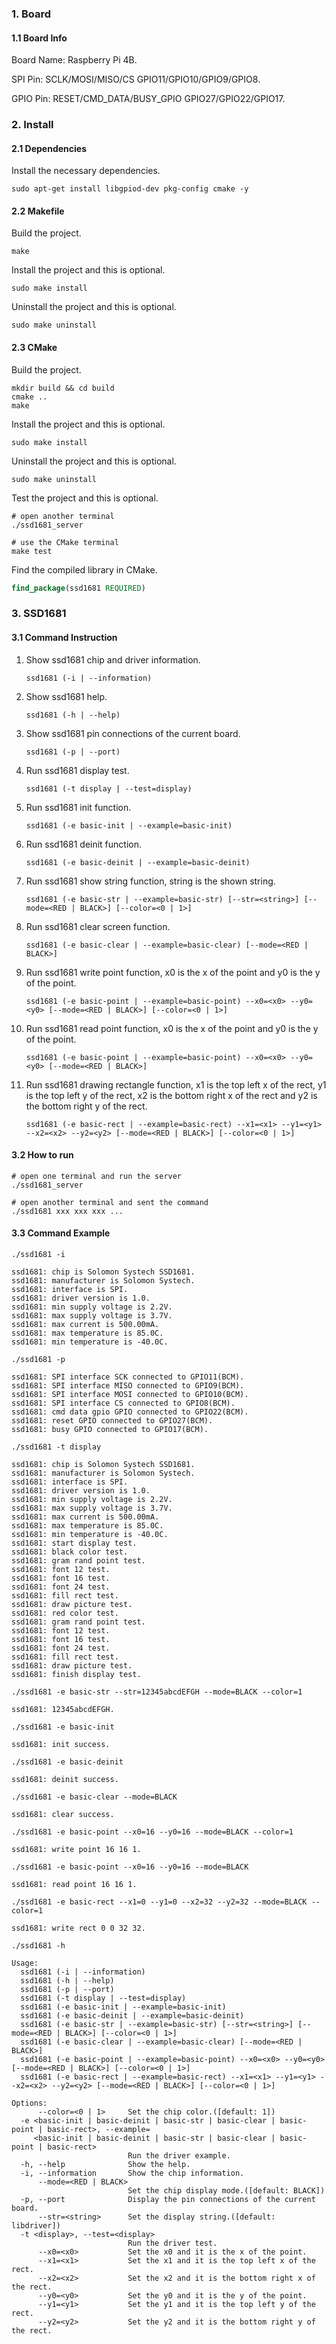 ### 1. Board

#### 1.1 Board Info

Board Name: Raspberry Pi 4B.

SPI Pin: SCLK/MOSI/MISO/CS GPIO11/GPIO10/GPIO9/GPIO8.

GPIO Pin: RESET/CMD_DATA/BUSY_GPIO GPIO27/GPIO22/GPIO17.

### 2. Install

#### 2.1 Dependencies

Install the necessary dependencies.

```shell
sudo apt-get install libgpiod-dev pkg-config cmake -y
```

#### 2.2 Makefile

Build the project.

```shell
make
```

Install the project and this is optional.

```shell
sudo make install
```

Uninstall the project and this is optional.

```shell
sudo make uninstall
```

#### 2.3 CMake

Build the project.

```shell
mkdir build && cd build 
cmake .. 
make
```

Install the project and this is optional.

```shell
sudo make install
```

Uninstall the project and this is optional.

```shell
sudo make uninstall
```

Test the project and this is optional.

```shell
# open another terminal
./ssd1681_server 

# use the CMake terminal
make test
```

Find the compiled library in CMake. 

```cmake
find_package(ssd1681 REQUIRED)
```
### 3. SSD1681

#### 3.1 Command Instruction

1. Show ssd1681 chip and driver information.

   ```shell
   ssd1681 (-i | --information)
   ```

2. Show ssd1681 help.

   ```shell
   ssd1681 (-h | --help)
   ```

3. Show ssd1681 pin connections of the current board.

   ```shell
   ssd1681 (-p | --port)
   ```

4. Run ssd1681 display test.

   ```shell
   ssd1681 (-t display | --test=display)
   ```

5. Run ssd1681 init function.

   ```shell
   ssd1681 (-e basic-init | --example=basic-init)
   ```

6. Run ssd1681 deinit function.

   ```shell
   ssd1681 (-e basic-deinit | --example=basic-deinit)
   ```

7. Run ssd1681 show string function, string is the shown string. 

   ```shell
   ssd1681 (-e basic-str | --example=basic-str) [--str=<string>] [--mode=<RED | BLACK>] [--color=<0 | 1>]
   ```

8. Run ssd1681 clear screen function.

   ```shell
   ssd1681 (-e basic-clear | --example=basic-clear) [--mode=<RED | BLACK>]
   ```

9. Run ssd1681 write point function, x0 is the x of the point and y0 is the y of the point.

   ```shell
   ssd1681 (-e basic-point | --example=basic-point) --x0=<x0> --y0=<y0> [--mode=<RED | BLACK>] [--color=<0 | 1>]
   ```

10. Run ssd1681 read point function, x0 is the x of the point and y0 is the y of the point.

    ```shell
    ssd1681 (-e basic-point | --example=basic-point) --x0=<x0> --y0=<y0> [--mode=<RED | BLACK>]
    ```

11. Run ssd1681 drawing rectangle function, x1 is the top left x of the rect, y1 is the top left y of the rect, x2 is the bottom right x of the rect and y2 is the bottom right y of the rect.

    ```shell
    ssd1681 (-e basic-rect | --example=basic-rect) --x1=<x1> --y1=<y1> --x2=<x2> --y2=<y2> [--mode=<RED | BLACK>] [--color=<0 | 1>]
    ```

#### 3.2 How to run

```shell
# open one terminal and run the server
./ssd1681_server 
```
```shell
# open another terminal and sent the command
./ssd1681 xxx xxx xxx ...
```

#### 3.3 Command Example

```shell
./ssd1681 -i

ssd1681: chip is Solomon Systech SSD1681.
ssd1681: manufacturer is Solomon Systech.
ssd1681: interface is SPI.
ssd1681: driver version is 1.0.
ssd1681: min supply voltage is 2.2V.
ssd1681: max supply voltage is 3.7V.
ssd1681: max current is 500.00mA.
ssd1681: max temperature is 85.0C.
ssd1681: min temperature is -40.0C.
```

```shell
./ssd1681 -p

ssd1681: SPI interface SCK connected to GPIO11(BCM).
ssd1681: SPI interface MISO connected to GPIO9(BCM).
ssd1681: SPI interface MOSI connected to GPIO10(BCM).
ssd1681: SPI interface CS connected to GPIO8(BCM).
ssd1681: cmd data gpio GPIO connected to GPIO22(BCM).
ssd1681: reset GPIO connected to GPIO27(BCM).
ssd1681: busy GPIO connected to GPIO17(BCM).
```

```shell
./ssd1681 -t display

ssd1681: chip is Solomon Systech SSD1681.
ssd1681: manufacturer is Solomon Systech.
ssd1681: interface is SPI.
ssd1681: driver version is 1.0.
ssd1681: min supply voltage is 2.2V.
ssd1681: max supply voltage is 3.7V.
ssd1681: max current is 500.00mA.
ssd1681: max temperature is 85.0C.
ssd1681: min temperature is -40.0C.
ssd1681: start display test.
ssd1681: black color test.
ssd1681: gram rand point test.
ssd1681: font 12 test.
ssd1681: font 16 test.
ssd1681: font 24 test.
ssd1681: fill rect test.
ssd1681: draw picture test.
ssd1681: red color test.
ssd1681: gram rand point test.
ssd1681: font 12 test.
ssd1681: font 16 test.
ssd1681: font 24 test.
ssd1681: fill rect test.
ssd1681: draw picture test.
ssd1681: finish display test.
```

```shell
./ssd1681 -e basic-str --str=12345abcdEFGH --mode=BLACK --color=1

ssd1681: 12345abcdEFGH.
```

```shell
./ssd1681 -e basic-init

ssd1681: init success.
```

```shell
./ssd1681 -e basic-deinit

ssd1681: deinit success.
```

```shell
./ssd1681 -e basic-clear --mode=BLACK

ssd1681: clear success.
```

```shell
./ssd1681 -e basic-point --x0=16 --y0=16 --mode=BLACK --color=1

ssd1681: write point 16 16 1.
```

```shell
./ssd1681 -e basic-point --x0=16 --y0=16 --mode=BLACK 

ssd1681: read point 16 16 1.
```

```shell
./ssd1681 -e basic-rect --x1=0 --y1=0 --x2=32 --y2=32 --mode=BLACK --color=1

ssd1681: write rect 0 0 32 32.
```

```shell
./ssd1681 -h

Usage:
  ssd1681 (-i | --information)
  ssd1681 (-h | --help)
  ssd1681 (-p | --port)
  ssd1681 (-t display | --test=display)
  ssd1681 (-e basic-init | --example=basic-init)
  ssd1681 (-e basic-deinit | --example=basic-deinit)
  ssd1681 (-e basic-str | --example=basic-str) [--str=<string>] [--mode=<RED | BLACK>] [--color=<0 | 1>]
  ssd1681 (-e basic-clear | --example=basic-clear) [--mode=<RED | BLACK>]
  ssd1681 (-e basic-point | --example=basic-point) --x0=<x0> --y0=<y0> [--mode=<RED | BLACK>] [--color=<0 | 1>]
  ssd1681 (-e basic-rect | --example=basic-rect) --x1=<x1> --y1=<y1> --x2=<x2> --y2=<y2> [--mode=<RED | BLACK>] [--color=<0 | 1>]

Options:
      --color=<0 | 1>     Set the chip color.([default: 1])
  -e <basic-init | basic-deinit | basic-str | basic-clear | basic-point | basic-rect>, --example=
     <basic-init | basic-deinit | basic-str | basic-clear | basic-point | basic-rect>
                          Run the driver example.
  -h, --help              Show the help.
  -i, --information       Show the chip information.
      --mode=<RED | BLACK>
                          Set the chip display mode.([default: BLACK])
  -p, --port              Display the pin connections of the current board.
      --str=<string>      Set the display string.([default: libdriver])
  -t <display>, --test=<display>
                          Run the driver test.
      --x0=<x0>           Set the x0 and it is the x of the point.
      --x1=<x1>           Set the x1 and it is the top left x of the rect.
      --x2=<x2>           Set the x2 and it is the bottom right x of the rect.
      --y0=<y0>           Set the y0 and it is the y of the point.
      --y1=<y1>           Set the y1 and it is the top left y of the rect.
      --y2=<y2>           Set the y2 and it is the bottom right y of the rect.
```

